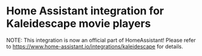 # Home Assistant integration for Kaleidescape movie players

NOTE: This integration is now an official part of HomeAssistant! Please refer to https://www.home-assistant.io/integrations/kaleidescape for details.
